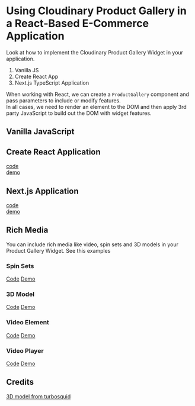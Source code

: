# Using Cloudinary Product Gallery in a React-Based E-Commerce Application

Look at how to implement the Cloudinary Product Gallery Widget in your application. 

1. Vanilla JS  
2. Create React App  
3. Next.js TypeScript Application  

When working with React, we can create a `ProductGallery` component and pass parameters to include or modify features.  
In all cases, we need to render an element to the DOM and then apply 3rd party JavaScript to build out the DOM with widget features.  

## Vanilla JavaScript


## Create React Application
[code](https://github.com/cloudinary-training/cld-product-gallery-widget-react)   
[demo](https://cloudinary-training.github.io/cld-product-gallery-widget-react/)   

## Next.js Application

[code](https://github.com/cloudinary-training/cld-product-gallery-nextjs)  
[demo](https://cld-product-gallery-nextjs.vercel.app/)  

## Rich Media

You can include rich media like video, spin sets and 3D models in your Product Gallery Widget.
See this examples

### Spin Sets
[Code](./rich-media-examples/spin-sets.html)
[Demo](https://cloudinary-training.github.io/cust-training-2022/product-gallery/rich-media-examples/spin-sets.html)

### 3D Model
[Code](./rich-media-examples/3d-model.html)
[Demo](https://cloudinary-training.github.io/cust-training-2022/product-gallery/rich-media-examples/3d-model.html)

### Video Element
[Code](./rich-media-examples/video-element.html)
[Demo](https://cloudinary-training.github.io/cust-training-2022/product-gallery/rich-media-examples/video-element.html)

### Video Player
[Code](./rich-media-examples/video-player.html)
[Demo](https://cloudinary-training.github.io/cust-training-2022/product-gallery/rich-media-examples/video-player.html)


## Credits

[3D model from turbosquid](https://www.turbosquid.com/3d-models/3d-low-poly-car-cadillac-75-sedan-1953-model-1772845)